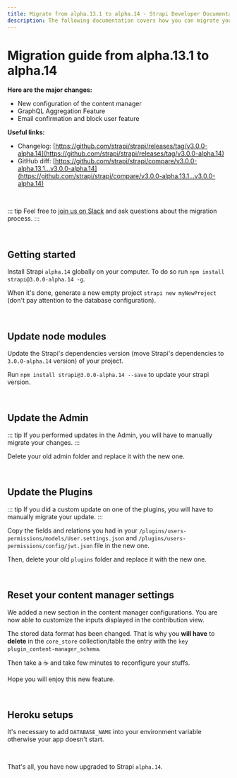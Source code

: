 ```yaml
---
title: Migrate from alpha.13.1 to alpha.14 - Strapi Developer Documentation
description: The following documentation covers how you can migrate your Strapi application from alpha.13.1 to alpha.14.
---
```


# Migration guide from alpha.13.1 to alpha.14

**Here are the major changes:**

- New configuration of the content manager
- GraphQL Aggregation Feature
- Email confirmation and block user feature

**Useful links:**

- Changelog: [https://github.com/strapi/strapi/releases/tag/v3.0.0-alpha.14](https://github.com/strapi/strapi/releases/tag/v3.0.0-alpha.14)
- GitHub diff: [https://github.com/strapi/strapi/compare/v3.0.0-alpha.13.1...v3.0.0-alpha.14](https://github.com/strapi/strapi/compare/v3.0.0-alpha.13.1...v3.0.0-alpha.14)

<br>

::: tip
Feel free to [join us on Slack](http://slack.strapi.io) and ask questions about the migration process.
:::

<br>

## Getting started

Install Strapi `alpha.14` globally on your computer. To do so run `npm install strapi@3.0.0-alpha.14 -g`.

When it's done, generate a new empty project `strapi new myNewProject` (don't pay attention to the database configuration).

<br>

## Update node modules

Update the Strapi's dependencies version (move Strapi's dependencies to `3.0.0-alpha.14` version) of your project.

Run `npm install strapi@3.0.0-alpha.14 --save` to update your strapi version.

<br>

## Update the Admin

::: tip
If you performed updates in the Admin, you will have to manually migrate your changes.
:::

Delete your old admin folder and replace it with the new one.

<br>

## Update the Plugins

::: tip
If you did a custom update on one of the plugins, you will have to manually migrate your update.
:::

Copy the fields and relations you had in your `/plugins/users-permissions/models/User.settings.json` and `/plugins/users-permissions/config/jwt.json` file in the new one.

Then, delete your old `plugins` folder and replace it with the new one.

<br>

## Reset your content manager settings

We added a new section in the content manager configurations. You are now able to customize the inputs displayed in the contribution view.

The stored data format has been changed. That is why you **will have** to **delete** in the `core_store` collection/table the entry with the `key` `plugin_content-manager_schema`.

Then take a ☕️ and take few minutes to reconfigure your stuffs.

Hope you will enjoy this new feature.

<br>

## Heroku setups

It's necessary to add `DATABASE_NAME` into your environment variable otherwise your app doesn't start.

<br>

That's all, you have now upgraded to Strapi `alpha.14`.
